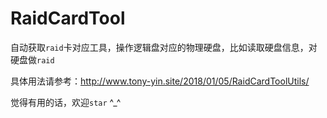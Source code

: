 # RaidCardTool

自动获取`raid`卡对应工具，操作逻辑盘对应的物理硬盘，比如读取硬盘信息，对硬盘做`raid`

具体用法请参考：http://www.tony-yin.site/2018/01/05/RaidCardToolUtils/

觉得有用的话，欢迎`star` ^_^
